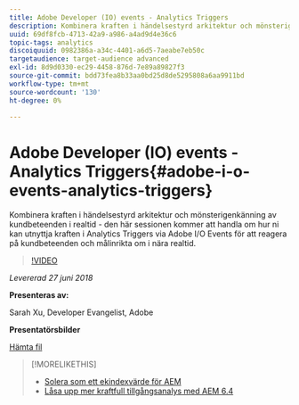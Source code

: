 ```yaml
---
title: Adobe Developer (IO) events - Analytics Triggers
description: Kombinera kraften i händelsestyrd arkitektur och mönsterigenkänning av kundbeteenden i realtid - den här sessionen behandlar hur ni kan utnyttja kraften i Analytics Triggers via Adobe Developer (Adobe I/O) Events för att reagera på kundbeteenden och målinrikta om i nära realtid.
uuid: 69df8fcb-4713-42a9-a986-a4ad9d4e36c6
topic-tags: analytics
discoiquuid: 0982386a-a34c-4401-a6d5-7aeabe7eb50c
targetaudience: target-audience advanced
exl-id: 8d9d0330-ec29-4458-876d-7e89a89827f3
source-git-commit: bdd73fea8b33aa0bd25d8de5295808a6aa9911bd
workflow-type: tm+mt
source-wordcount: '130'
ht-degree: 0%

---
```


# Adobe Developer (IO) events - Analytics Triggers{#adobe-i-o-events-analytics-triggers}

Kombinera kraften i händelsestyrd arkitektur och mönsterigenkänning av kundbeteenden i realtid - den här sessionen kommer att handla om hur ni kan utnyttja kraften i Analytics Triggers via Adobe I/O Events för att reagera på kundbeteenden och målinrikta om i nära realtid.

>[!VIDEO](https://video.tv.adobe.com/v/22809/?quality=9)

*Levererad 27 juni 2018*

**Presenteras av:**

Sarah Xu, Developer Evangelist, Adobe

**Presentatörsbilder**

[Hämta fil](assets/gems+6+27+18+adobe+io+analytics+triggers.pdf)

<!--
[Get back to the Overview](https://helpx.adobe.com/experience-manager/kt/eseminars/gems/aem-index.html)
-->

>[!MORELIKETHIS]
>
>* [Solera som ett ekindexvärde för AEM](solr-as-an-oak-index-for-aem.md)
>* [Låsa upp mer kraftfull tillgångsanalys med AEM 6.4](https://helpx.adobe.com/experience-manager/kt/eseminars/experience-insider/exp-asset-analytics-64.html)


<!-- this link is broken: >* [Getting the most out of digital interactions with AEM and Analytics](https://helpx.adobe.com/experience-manager/kt/eseminars/ask-the-expert/aem-getting-the-most-out-of-digital-interactions-with-aem-and-analytics.html) 
-->
